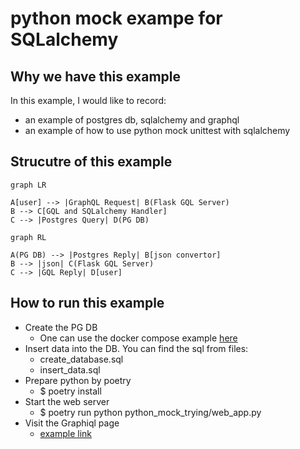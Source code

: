 # python mock exampe for SQLalchemy
## Why we have this example
In this example, I would like to record:
- an example of postgres db, sqlalchemy and graphql
- an example of how to use python mock unittest with sqlalchemy

## Strucutre of this example
```mermaid
graph LR

A[user] --> |GraphQL Request| B(Flask GQL Server)
B --> C[GQL and SQLalchemy Handler]
C --> |Postgres Query| D(PG DB)
```
```mermaid
graph RL

A(PG DB) --> |Postgres Reply| B[json convertor]
B --> |json| C(Flask GQL Server)
C --> |GQL Reply| D[user]
```

## How to run this example
- Create the PG DB
  - One can use the docker compose example [here](https://github.com/SulfredLee/DailyProblem/tree/master/docker/postgresdb)
- Insert data into the DB. You can find the sql from files:
  - create_database.sql
  - insert_data.sql
- Prepare python by poetry
  - $ poetry install
- Start the web server
  - $ poetry run python python_mock_trying/web_app.py
- Visit the Graphiql page
  - [example link](http://localhost:5000/graphiql?query=query%20show_company_details%20%7B%0A%20%20showCompanyDetails(%0A%20%20%20%20company%3A%20%22OO%20Capital%22)%20%7B%0A%20%20%20%20name%0A%20%20%20%20department%7B%0A%20%20%20%20%20%20name%0A%20%20%20%20%20%20address%0A%20%20%20%20%20%20startTime%0A%20%20%20%20%20%20endTime%0A%20%20%20%20%20%20numberOfEmployee%0A%20%20%20%20%20%20employee%20%7B%0A%20%20%20%20%20%20%20%20name%0A%20%20%20%20%20%20%20%20gender%0A%20%20%20%20%20%20%20%20salary%0A%20%20%20%20%20%20%20%20isFullTime%0A%20%20%20%20%20%20%20%20department%0A%20%20%20%20%20%20%7D%0A%20%20%20%20%7D%0A%20%20%7D%0A%7D%0A%0Aquery%20show_employee_list%20%7B%0A%20%20showAllEmployee(%0A%20%20%20%20company%3A%20%22OO%20Capital%22%0A%20%20%20%20department%3A%20%22Management%22%0A%20%20)%20%7B%0A%20%20%20%20name%0A%20%20%20%20gender%0A%20%20%20%20department%0A%20%20%20%20company%0A%20%20%7D%0A%7D&operationName=show_company_details)

